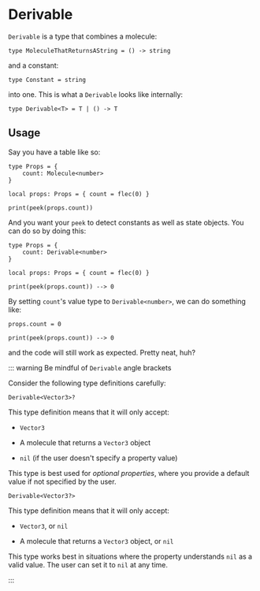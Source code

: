 # Derivable

`Derivable` is a type that combines a molecule:

```luau
type MoleculeThatReturnsAString = () -> string
```

and a constant:

```luau
type Constant = string
```

into one. This is what a `Derivable` looks like internally:

```luau
type Derivable<T> = T | () -> T
```


## Usage

Say you have a table like so:

```luau
type Props = {
    count: Molecule<number>
}

local props: Props = { count = flec(0) }

print(peek(props.count))
```

And you want your `peek` to detect constants as well as state objects. You can do so by doing this:

```luau {2}
type Props = {
    count: Derivable<number>
}

local props: Props = { count = flec(0) }

print(peek(props.count)) --> 0
```

By setting `count`'s value type to `Derivable<number>`, we can do something like:

```luau {1}
props.count = 0

print(peek(props.count)) --> 0
```

and the code will still work as expected. Pretty neat, huh?

::: warning Be mindful of `Derivable` angle brackets

Consider the following type definitions carefully:

```luau
Derivable<Vector3>?
```

This type definition means that it will only accept:

- `Vector3`

- A molecule that returns a `Vector3` object

- `nil` (if the user doesn't specify a property value)

This type is best used for *optional properties*, where you provide a default value if not specified by the user. 

```luau
Derivable<Vector3?>
```

This type definition means that it will only accept:

- `Vector3`, or `nil`

- A molecule that returns a `Vector3` object, or `nil`

This type works best in situations where the property understands `nil` as a valid value. The user can set it to `nil` at any time.

:::

